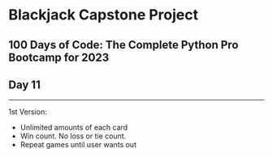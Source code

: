# Blackjack Capstone Project

## 100 Days of Code: The Complete Python Pro Bootcamp for 2023

## Day 11

---

1st Version:<br>
- Unlimited amounts of each card<br>
- Win count. No loss or tie count.
- Repeat games until user wants out